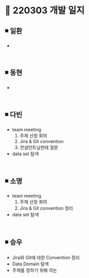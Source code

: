 # 📌 220303 개발 일지

## ◾ 일환

- 

</br>

## ◾ 동현

- 

</br>

## ◾ 다빈

- team meeting
    1. 주제 선정 회의
    2. Jira & Git convention
    3. 컨설턴트님한테 질문
- data set 탐색

</br>

## ◾ 소명

- team meeting
    1. 주제 선정 회의   
    2. Jira & Git convention 정리
- data set 탐색


</br>

## ◾ 승우

- Jira와 Git에 대한 Convention 정리
- Data Domain 탐색
- 주제를 정하기 위해 의논
